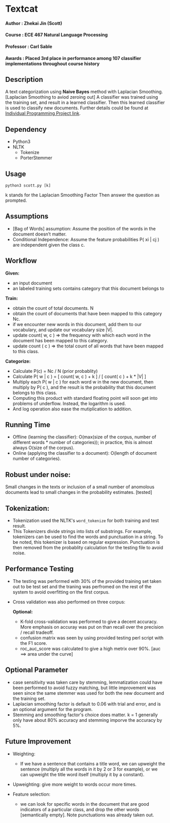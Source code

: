 # Textcat 
 
#### Author : Zhekai Jin (Scott)
#### Course : ECE 467 Natural Language Processing
#### Professor : Carl Sable 
#### Awards : Placed 3rd place in performance among 107 classifier implementations throughout course history
## Description
A text categorization using **Naive Bayes** method with Laplacian Smoothing. [Laplacian Smoothing to aviod zeroing out] A classifier was trained using the training set, and result in a learned classifier.
Then this learned classifier is used to classify new documents.
Further details could be found at [Individual Programming Project link](http://faculty.cooper.edu/sable2/courses/spring2018/ece467/).
	
## Dependency 
* Python3 
* NLTK
	+ Tokenize 
	+ PorterStemmer 


## Usage
```
python3 scott.py [k]

```	

k stands for the Laplacian Smoothing Factor 
Then answer the question as prompted.

## Assumptions 
* [Bag of Words] assumption: Assume the position of the words in the document doesn’t matter.
* Conditional Independence: Assume the feature probabilities P( xi | cj ) are independent given the class c.

## Workflow 

**Given:**

+ an input document
+ an labeled training sets contains category that this document belongs to

**Train:**

+ obtain the count of total documents. N
+ obtain the count of documents that have been mapped to this category Nc.
+ if we encounter new words in this document, add them to our vocabulary, and update our vocabulary size |V|.
+ update count( w, c ) => the frequency with which each word in the document has been mapped to this category.
+ update count ( c ) => the total count of all words that have been mapped to this class.

**Categorize:**

* Calculate P(c) = Nc / N (prior probablity)
* Calculate P( w | c ) = [ count( w, c ) + k ] / [ count( c ) + k * |V| ]
* Multiply each P( w | c ) for each word w in the new document, then multiply by P( c ), and the result is the probability that this document belongs to this class.
* Computing this product with standard floating point will soon get into problems of underflow. Instead, the logarithm is used.
* And log operation also ease the mutiplication to addition.
 
## Running Time 

* Offline (learning the classifier): O(max(size of the corpus, number of different words * number of categories)); in practice, this is almost always O(size of the corpus).
* Online (applying the classifier to a document): O(length of document  number of categories).

## Robust under noise: 
Small changes in the texts or inclusion of a small number of anomolous documents lead to small changes in the probability estimates. [tested]


## Tokenization: 
* Tokenization used the NLTK's ```word_tokenize``` for both training and test result.
* This Tokenizers divide strings into lists of substrings. For example, tokenizers can be used to find the words and punctuation in a string. To be noted, this tokenizer is based on regular expression. Punctuation is then removed from the probablity calculation for the testing file to avoid noise. 


## Performance Testing
* The testing was performed with 30% of the provided training set taken out to be test set and the traning was perfromed on the rest of the system to avoid overfitting on the first corpus.
* Cross validation was also performed on three corpus:

	**Optional:**
	
	+ K-fold cross-validation was performed to give a decent accuracy. More emphasis on accuray was put on than recall over the precision / 	recall tradeoff.
	+ confusion matrix was seen by using provided testing perl script with the F1 score.
	+ roc_auc_score was calculated to give a high metrix over 90%. [auc ==> area under the curve]

## Optional Parameter 

+ case sensitivity was taken care by stemming, lemmatization could have been performed to avoid fuzzy matching, but little improvement was seen since the same stemmer was used for both the new document and the training set.
+ Laplacian smoothing factor is default to 0.06 with trial and error, and is an optional argument for the program.
+ Stemming and smoothing factor's choice does matter. k = 1 generally only have about 80% accuracy and stemming imporve the accuracy by 5%. 

## Future Improvement

+ Weighting: 
	+ If we have a sentence that contains a title word, we can upweight the sentence (multiply all the words in it by 2 or 3 for example), or we can upweight the title word itself (multiply it by a constant).

+ Upweighting: 
	give more weight to words occur more times.
	
+ Feature selection: 
	+ we can look for specific words in the document that are good indicators of a particular class, and drop the other words [semantically empty]. Note punctuations was already taken out.






